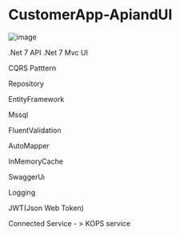 # CustomerApp-ApiandUI

![image](https://user-images.githubusercontent.com/32218432/231970021-7651e529-aaef-41fa-b239-0daf128ddd16.png)


.Net 7 API 
.Net 7 Mvc UI

CQRS Patttern

Repository 

EntityFramework

Mssql

FluentValidation

AutoMapper

InMemoryCache

SwaggerUı

Logging

JWT(Json Web Token)

Connected Service - > KOPS  service
